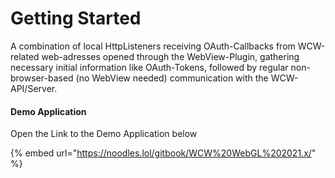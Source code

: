 # Getting Started

A combination of local HttpListeners receiving OAuth-Callbacks from WCW-related web-adresses opened through the WebView-Plugin, gathering necessary initial information like OAuth-Tokens, followed by regular non-browser-based (no WebView needed) communication with the WCW-API/Server.

#### Demo Application

Open the Link to the Demo Application below

{% embed url="https://noodles.lol/gitbook/WCW%20WebGL%202021.x/" %}



